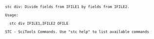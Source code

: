 
    stc div: Divide fields from IFILE1 by fields from IFILE2.

    Usage:

      stc div IFILE1,IFILE2 OFILE

    STC - SciTools Commands. Use "stc help" to list available commands
    
